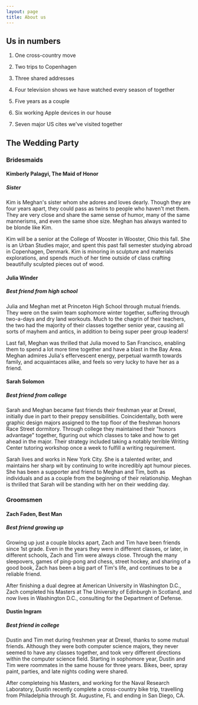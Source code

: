 ```yaml
---
layout: page
title: About us
---
```


<!--
# The Proposal

### From Meghan's point-of-view
On Tim's birthday we had plans to go to dinner at Martin's West in Redwood City.
It was a pleasant June evening, though a bit on the cool side.
We had a really nice dinner, though I remember Tim was acting a bit jittery throughout the meal, and I was slightly tired from work.

After we finished eating, Tim suggested we stroll around Redwood City since it was not quite sunset.
I agreed, though I was wearing a short sleeve dress and didn't bring a coat.
Tim offered be his sport jacket, but I declined since I was being stubborn.
We walked around the corner to The San Mateo County Hall of Justice, which was featured in "Harold and Maude" when Maude saves a tree.
Tim wanted to sit under the tree, but I didn't want to stay there because there was a high school couple making out.
We walked to a park near the library, but there were highschoolers hanging out there too.
I was getting grumpy because I was cold and wanted to go home.

We got home, greeted the dog, and were chatting in the kitchen.
All of a sudden, Tim kneeled down in front of me, and asked me if I would marry him.
I started crying and pulled him to his feet, hugging him.
He said, smiling, "You didn't answer yet."
I laughed and said, "Yes!".
The beautiful ring fit perfectly.

I had no idea he was planning to propose, especially on his birthday.
We opened some champagne and let the moment soak in.
Even though by that time it was late, I called my parents and sister, and texted friends to tell everyone the good news!
-->

## Us in numbers
1. One cross-country move

2. Two trips to Copenhagen

3. Three shared addresses

4. Four television shows we have watched every season of together <!-- The Office, The West Wing, Heroes, 30 Rock -->

5. Five years as a couple

6. Six working Apple devices in our house <!-- 2 phones, 2 laptops, 1 shuffle, 1 mac mini -->

7. Seven major US cites we've visited together <!-- San Francisco, Portland, Las Vegas, New Orleans, New York City, Philadelphia, San Jose -->

## The Wedding Party

### Bridesmaids

#### Kimberly Palagyi, The Maid of Honor
##### Sister
Kim is Meghan's sister whom she adores and loves dearly.
Though they are four years apart, they could pass as twins to people who haven't met them.
They are very close and share the same sense of humor, many of the same mannerisms, and even the same shoe size.
Meghan has always wanted to be blonde like Kim.

Kim will be a senior at the College of Wooster in Wooster, Ohio this fall.
She is an Urban Studies major, and spent this past fall semester studying abroad in Copenhagen, Denmark.
Kim is minoring in sculpture and materials explorations, and spends much of her time outside of class crafting beautifully sculpted pieces out of wood.

#### Julia Winder
##### Best friend from high school
Julia and Meghan met at Princeton High School through mutual friends.
They were on the swim team sophomore winter together, suffering through two-a-days and dry land workouts.
Much to the chagrin of their teachers, the two had the majority of their classes together senior year, causing all sorts of mayhem and antics, in addition to being super peer group leaders!

Last fall, Meghan was thrilled that Julia moved to San Francisco, enabling them to spend a lot more time together and have a blast in the Bay Area.
Meghan admires Julia's effervescent energy, perpetual warmth towards family, and acquaintaces alike, and feels so very lucky to have her as a friend.

#### Sarah Solomon
##### Best friend from college
Sarah and Meghan became fast friends their freshman year at Drexel, initially due in part to their preppy sensibilities.
Coincidentally, both were graphic design majors assigned to the top floor of the freshman honors Race Street dormitory.
Through college they maintained their "honors advantage" together, figuring out which classes to take and how to get ahead in the major.
Their strategy included taking a notably terrible Writing Center tutoring workshop once a week to fulfill a writing requirement.

Sarah lives and works in New York City.
She is a talented writer, and maintains her sharp wit by continuing to write incredibly apt humour pieces.
She has been a supporter and friend to Meghan and Tim, both as individuals and as a couple from the beginning of their relationship.
Meghan is thrilled that Sarah will be standing with her on their wedding day.

### Groomsmen

#### Zach Faden, Best Man
##### Best friend growing up
Growing up just a couple blocks apart, Zach and Tim have been friends since 1st grade.
Even in the years they were in different classes, or later, in different schools, Zach and Tim were always close.
Through the many sleepovers, games of ping-pong and chess, street hockey, and sharing of a good book, Zach has been a big part of Tim's life, and continues to be a reliable friend.

After finishing a dual degree at American University in Washington D.C., Zach completed his Masters at The University of Edinburgh in Scotland, and now lives in Washington D.C., consulting for the Department of Defense.


#### Dustin Ingram
##### Best friend in college
Dustin and Tim met during freshmen year at Drexel, thanks to some mutual friends.
Although they were both computer science majors, they never seemed to have any classes together, and took very different directions within the computer science field.
Starting in sophomore year, Dustin and Tim were roommates in the same house for three years.
Bikes, beer, spray paint, parties, and late nights coding were shared.

After completeing his Masters, and working for the Naval Research Laboratory, Dustin recently complete a cross-country bike trip, travelling from Philadelphia through St. Augustine, FL and ending in San Diego, CA.
